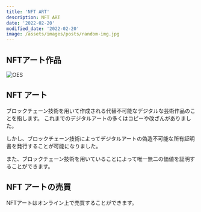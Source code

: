 ```yaml
---
title: 'NFT ART'
description: NFT ART
date: '2022-02-20'
modified_date: '2022-02-20'
image: /assets/images/posts/random-img.jpg
---
```


## NFTアート作品

![OES](https://opensea.io/assets/matic/0x2953399124f0cbb46d2cbacd8a89cf0599974963/32028788437832934825718505226438966821637240656831399541727970794692627398661/)

## NFT アート

ブロックチェーン技術を用いて作成される代替不可能なデジタルな芸術作品のことを指します。
これまでのデジタルアートの多くはコピーや改ざんがありました。

しかし、ブロックチェーン技術によってデジタルアートの偽造不可能な所有証明書を発行することが可能になりました。

また、ブロックチェーン技術を用いていることによって唯一無二の価値を証明することができます。

## NFT アートの売買

NFTアートはオンライン上で売買することができます。
